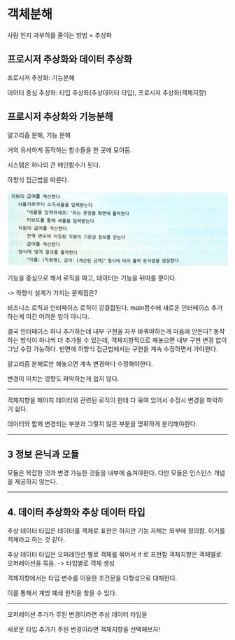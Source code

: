 # 객체분해
사람 인지 과부하를 줄이는 방법 = 추상화

## 프로시저 추상화와 데이터 추상화
프로시저 추상화: 기능분해

데이터 중심 추상화: 타입 추상화(추상데이터 타입), 프로시저 추상화(객체지향)

## 프로시저 추상화와 기능분해
알고리즘 분해, 기능 분해

거의 유사하게 동작하는 함수들을 한 곳에 모아둠. 

시스템은 하나의 큰 메인함수가 된다.

하향식 접근법을 따른다. 

![img.png](img.png)

기능을 중심으로 해서 로직을 짜고, 데이터는 기능을 뒤따를 뿐이다. 

-> 하향식 설계가 가지는 문제점은?

비즈니스 로직과 인터페이스 로직이 강결합된다.
main함수에 새로운 인터페이스 추가하는게 여간 어려운 일이 아니다.

결국 인터페이스 하나 추가하는데 내부 구현을 자꾸 바꿔야하는게 마음에 안든다?
동작하는 방식이 하나씩 더 추가될 수 있는데, 객체지향적으로 해놓으면 내부 구현 변경 없이 그냥 수정 가능하다.
반면에 하향식 접근법에서는 구현을 계속 수정하면서 가야한다. 

알고리즘 분해로만 해놓으면 계속 변경마다 수정해야한다. 


변경이 미치는 영향도 파악하는게 쉽지 않다.

---
객체지향을 해야지 데이터와 관련된 로직이 한데 다 묶여 있어서 수정시 변경을 파악하기 쉽다. 

데이터와 함께 변경되는 부분과 그렇지 않은 부분을 명확하게 분리해야한다. 

---
## 3 정보 은닉과 모듈
모듈은 복잡한 것과 변경 가능한 것들을 내부에 숨겨야한다.
다만 모듈은 인스턴스 개념을 제공하지 않는다. 

---
## 4. 데이터 추상화와 추상 데이터 타입
추상 데이터 타입은 데이터를 객체로 표현은 하지만 기능 자체는 외부에 정의함. 
이거를 객체라고 하는 것 같다. 

추상 데이터 타입은 오퍼레인션 별로 객체를 묶어서 if 로 표현함
객체지향은 객체별로 오퍼레이션을 묶음. -> 타입별로 객체 생성


객체지향에서는 타입 변수를 이용한 조건문을 다형성으로 대체한다.

이를 통해서 계방 폐쇄 원칙을 찾을 수 있다. 

---
오퍼레이션 추가가 주된 변경이라면 추상 데이터 타입을

새로운 타입 추가가 주된 변경이라면 객체지향을 선택해보자!




